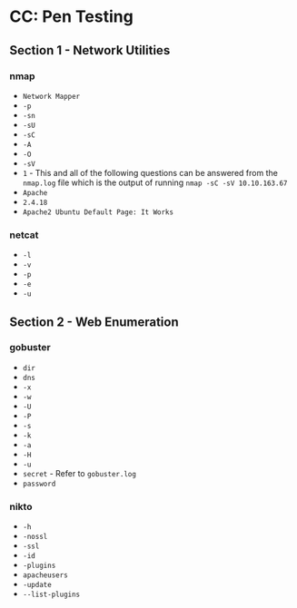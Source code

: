 # CC: Pen Testing

## Section 1 - Network Utilities

### nmap

* `Network Mapper`
* `-p`
* `-sn`
* `-sU`
* `-sC`
* `-A`
* `-O`
* `-sV`
* `1` - This and all of the following questions can be answered from the `nmap.log` file which is the output of running `nmap -sC -sV 10.10.163.67`
* `Apache`
* `2.4.18`
* `Apache2 Ubuntu Default Page: It Works`

### netcat

* `-l`
* `-v`
* `-p`
* `-e`
* `-u`

## Section 2 - Web Enumeration

### gobuster

* `dir`
* `dns`
* `-x`
* `-w`
* `-U`
* `-P`
* `-s`
* `-k`
* `-a`
* `-H`
* `-u`
* `secret` - Refer to `gobuster.log`
* `password`

### nikto

* `-h`
* `-nossl`
* `-ssl`
* `-id`
* `-plugins`
* `apacheusers`
* `-update`
* `--list-plugins`
